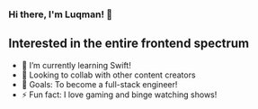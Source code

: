 ### Hi there, I'm Luqman! 👋


## Interested in the entire frontend spectrum

- 🌱 I’m currently learning Swift!
- 👯 Looking to collab with other content creators
- 🥅 Goals: To become a full-stack engineer!
- ⚡ Fun fact: I love gaming and binge watching shows!

